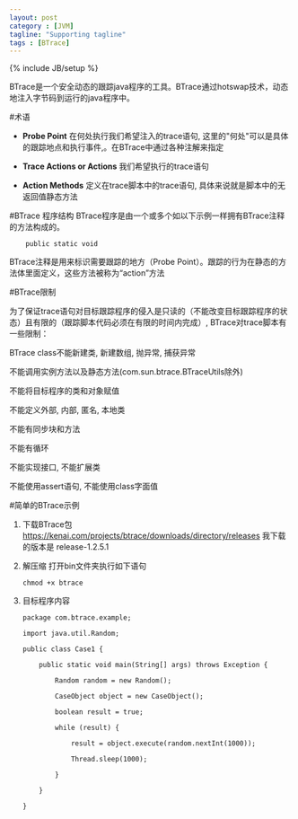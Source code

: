 ```yaml
---
layout: post
category : [JVM]
tagline: "Supporting tagline"
tags : [BTrace]
---
```

{% include JB/setup %}

BTrace是一个安全动态的跟踪java程序的工具。BTrace通过hotswap技术，动态地注入字节码到运行的java程序中。

#术语

 - **Probe Point**
在何处执行我们希望注入的trace语句, 这里的"何处"可以是具体的跟踪地点和执行事件,。在BTrace中通过各种注解来指定 

 - **Trace Actions or Actions** 
我们希望执行的trace语句
 
 - **Action Methods** 
定义在trace脚本中的trace语句, 具体来说就是脚本中的无返回值静态方法

#BTrace 程序结构
BTrace程序是由一个或多个如以下示例一样拥有BTrace注释的方法构成的。

        public static void
        
BTrace注释是用来标识需要跟踪的地方（Probe Point）。跟踪的行为在静态的方法体里面定义，这些方法被称为“action”方法

#BTrace限制

为了保证trace语句对目标跟踪程序的侵入是只读的（不能改变目标跟踪程序的状态）且有限的（跟踪脚本代码必须在有限的时间内完成）, BTrace对trace脚本有一些限制：

BTrace class不能新建类, 新建数组, 抛异常, 捕获异常

不能调用实例方法以及静态方法(com.sun.btrace.BTraceUtils除外)

不能将目标程序的类和对象赋值

不能定义外部, 内部, 匿名, 本地类

不能有同步块和方法

不能有循环

不能实现接口, 不能扩展类

不能使用assert语句, 不能使用class字面值

#简单的BTrace示例

 1. 下载BTrace包
 https://kenai.com/projects/btrace/downloads/directory/releases
 我下载的版本是  release-1.2.5.1 
 2. 解压缩
  打开bin文件夹执行如下语句
     
        chmod +x btrace
  
 3. 目标程序内容
	
        package com.btrace.example;
        
        import java.util.Random;
        
        public class Case1 {
        
        	public static void main(String[] args) throws Exception {
        	
        		Random random = new Random();
        		
        		CaseObject object = new CaseObject();
        		
        		boolean result = true;
        		
        		while (result) {
        		
        			result = object.execute(random.nextInt(1000));
        			
        			Thread.sleep(1000);
        			
        		}
        		
        	}
        	
        }


